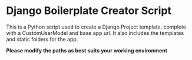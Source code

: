 # Django Boilerplate Creator Script
This is a Python script used to create a Django Project template, complete with a CustomUserModel and base app url.
It also includes the templates and static folders for the app.


**Please modify the paths as best suits your working environment**
